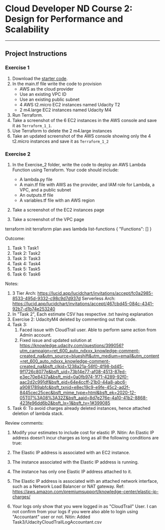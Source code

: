 # Cloud Developer ND Course 2: Design for Performance and Scalability

---

## Project  Instructions

### Exercise 1

1. Download the [starter code](https://github.com/udacity/cand-c2-project).
2. In the main.tf file write the code to provision
   * AWS as the cloud provider
   * Use an existing VPC ID
   * Use an existing public subnet
   * 4 AWS t2.micro EC2 instances named Udacity T2
   * 2 m4.large EC2 instances named Udacity M4
3. Run Terraform. 
4. Take a screenshot of the 6 EC2 instances in the AWS console and save it as `Terraform_1_1`. 
5. Use Terraform to  delete the 2 m4.large instances 
6. Take an updated screenshot of the AWS console showing only the 4 t2.micro instances and save it as `Terraform_1_2`

### Exercise 2

1. In the  Exercise_2 folder, write the code to deploy an AWS Lambda Function using Terraform. Your code should include:

   * A lambda.py file
   * A main.tf file with AWS as the provider, and IAM role for Lambda, a VPC, and a public subnet
   * An outputs.tf file
   * A variables.tf file with an AWS region
  
2. Take a screenshot of the EC2 instances page
3. Take a screenshot of the VPC page 

terraform init
terraform plan
aws lambda list-functions
{
    "Functions": []
}


Outcome:
1. Task 1: Task1
2. Task 2: Task2
3. Task 3: Task3
4. Task 4: Task4
5. Task 5: Task5
6. Task 6: Task6

Notes:
1. 3 Tier Arch:
   https://lucid.app/lucidchart/invitations/accept/fc0a2985-8533-495d-9332-c98c9d7d937d
   Serverless Arch:
   https://lucid.app/lucidchart/invitations/accept/467cbd45-084c-4341-92b7-d1b74e253240
2. In "Task 2", Each estimate CSV has respective .txt having explanation
3. Exercise 2: UdacityM4 deleted by commenting out that code.
4. Task 3: 
    1. Faced issue with CloudTrail user. Able to perform same action from Admin account.
    2. Fixed issue and updated solution at https://knowledge.udacity.com/questions/399056?utm_campaign=ret_600_auto_ndxxx_knowledge-comment-created_na&utm_source=blueshift&utm_medium=email&utm_content=ret_600_auto_ndxxx_knowledge-comment-created_na&bsft_clkid=1238a21a-56f0-4f98-bd45-9f1726c8077e&bsft_uid=73b14e77-af08-4513-87ed-e3ec70e8437a&bsft_mid=0a0fb974-1f71-4289-92f0-aac2d2c991df&bsft_eid=64e4ccff-21b0-44a8-abc6-a9081789abfc&bsft_txnid=e8ec19c9-e9fe-45c2-ad2f-8445cec25cec&bsft_mime_type=html&bsft_ek=2020-12-05T07%3A08%3A32Z&bsft_aaid=8d7e276e-4a10-41b2-8868-423fe96dd6b2&bsft_lx=1&bsft_tv=1#399085
5. Task 6: To avoid charges already deleted instances, hence attached deletion of lambda stack.

Review comments:
1. Modify your estimates to include cost for elastic IP.
Nitin: An Elastic IP address doesn’t incur charges as long as all the following conditions are true:
1. The Elastic IP address is associated with an EC2 instance.
2. The instance associated with the Elastic IP address is running.
3. The instance has only one Elastic IP address attached to it.
4. The Elastic IP address is associated with an attached network interface, such as a Network Load Balancer or NAT gateway.
Ref: https://aws.amazon.com/premiumsupport/knowledge-center/elastic-ip-charges/

2. Your logs only show that you were logged in as "CloudTrail" User. I can not confirm from your logs if you were also able to login using "Accountant" user or not.
Nitin: Added Task3/UdacityCloudTrailLogAccountant.csv
